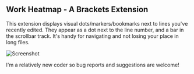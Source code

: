 Work Heatmap - A Brackets Extension
-------------------

This extension displays visual dots/markers/bookmarks next to lines you've recently
edited. They appear as a dot next to the line number, and a bar in the scrollbar
track. It's handy for navigating and not losing your place in long files.

![Screenshot](http://i.imgur.com/W4eud4g.png)

I'm a relatively new coder so bug reports and suggestions are welcome!
